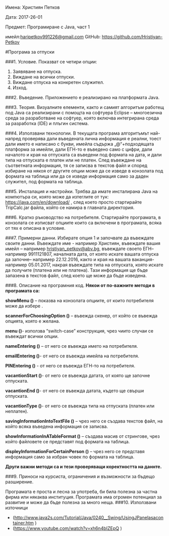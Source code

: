 Имена: Християн Петков

Дата: 2017-26-01

Предмет: Програмиране с Java, част 1	

имейл:haripetkov991226@gmail.com	GitHub: https://github.com/Hristiyan-Petkov

#Програма за отпуски

###1. Условие.
Показват се четири опции:
1.	Заявяване на отпуска.
2.	Виждане на всички отпуски.
3.	Виждане отпуска на конкретен служител.
4.	Изход.

###2. Въведение.
Приложението е реализирано на платформата Java.

###3. Теория.
Визуалните елементи, както и самият алгоритъм работещ под Java са реализирани с помощта на софтуера Eclipse – многоезична среда за разработване на софтуер, която включва интегрирана среда за разработка (IDE) и плъгин система.

###4. Използвани технологии.
В текущата програма алгоритъмът най-напред проверява дали въведената лична информация е реални, тоест дали името е написано с букви, имейла съдържа „@“+подходящата платформа за имейли, дали ЕГН-то е въведено само с цифри, дали началото и края на отпуската са въведени под формата на дата, и дали типа на отпуската е платен или не платен. След въвеждане на съответната информация, тя се записва в текстов файл и според избиране на някоя от другите опции може да се изведе в конзолата под формата на таблица или  да се изведе информация само за даден служител, под формата на таблица.

###5. Инсталация и настройки.
Трябва да имате инсталирана Java на компютъра си, която може да изтеглите от тук: https://java.com/en/download/ , след което просто стартирайте TripCalc.jar файла, който се намира в главната директория.

###6. Кратко ръководство на потребителя.
Стартирайте програмата, в конзолата се изписват опциите които са включени в програмата, всяка от тях е описана в условие.

###7. Примерни данни.
Избирате опция 1 и започвате да въвеждате своите данни. Въвеждате име - например Християн, въвеждате вашия имейл – например hristiyan_petkov@abv.bg, въвеждате своето ЕГН– например 9911121807, началната дата, от която искате вашата отпуска да започне– например 22.12.2016, както и края на вашата ваканция- например 05.01.2017, накрая въвеждате типа на отпуската, която искате да получите (платена или не платена). Тази информация ще бъде запазена в текстов файл, след което ще може да бъде изведена.

###8. Описание на програмния код.
**Някои от по-важните методи в програмата са:**

**showMenu ()** – показва на конзолата опциите, от които потребителя може да избере . 

**scannerForChoosingOption ()** – въвежда скенер, от който се въвежда опцията, която е желана.

**menu ()**- използва “switch-case” конструкция, чрез чиито случаи се въвеждат всички опции.

**nameEntering ()** – от него се въвежда името на потребителя.

**emailEntering ()**- от него се въвежда имейла на потребителя.

**PINEntering ()** - от него се въвежда ЕГН-то на потребителя.

**vacantionStart ()**- от него се въвежда датата, от която ще започне отпуската.

**vacantionEnd ()**- от него се въвежда датата, където ще свърши отпуската.

**vacantionType ()**- от него се въвежда типа на отпуската (платен или неплатен).

**savingInformationIntoTextFile ()** – чрез него се създава текстов файл, на който всяка въведена информация се записва.

**showInformationInATableFormat ()** – създава масив от стрингове, чрез който файловете се представят под формата на таблица.

**displeyInformationForCertainPerson ()** – чрез него се представя информация само за избран човек по формата на таблица.

**Други важни методи са и тези проверяващи коректността на даннте.**

###9. Приноси на курсиста, ограничения и възможности за бъдещо разширение.

Програмата е проста и лесна за употреба, би била полезна за частна фирма или някаква институция. Програмата има огромен потенциал за развитие и може да бъде полезна за много неща.
###10. Използвани източници

- (http://www.java2s.com/Tutorial/Java/0240__Swing/UsingJPanelasacontainer.htm )
- (https://www.youtube.com/watch?v=xh6n4bIZEpQ )
